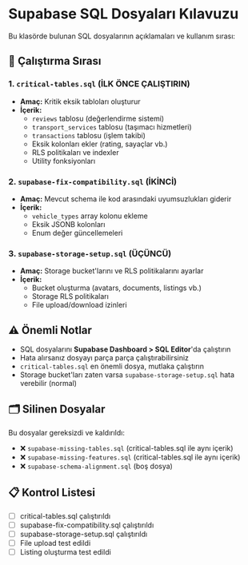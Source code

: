 # Supabase SQL Dosyaları Kılavuzu

Bu klasörde bulunan SQL dosyalarının açıklamaları ve kullanım sırası:

## 🎯 Çalıştırma Sırası

### 1. `critical-tables.sql` (İLK ÖNCE ÇALIŞTIRIN)
- **Amaç:** Kritik eksik tabloları oluşturur
- **İçerik:** 
  - `reviews` tablosu (değerlendirme sistemi)
  - `transport_services` tablosu (taşımacı hizmetleri)
  - `transactions` tablosu (işlem takibi)
  - Eksik kolonları ekler (rating, sayaçlar vb.)
  - RLS politikaları ve indexler
  - Utility fonksiyonları

### 2. `supabase-fix-compatibility.sql` (İKİNCİ)
- **Amaç:** Mevcut schema ile kod arasındaki uyumsuzlukları giderir
- **İçerik:**
  - `vehicle_types` array kolonu ekleme
  - Eksik JSONB kolonları
  - Enum değer güncellemeleri

### 3. `supabase-storage-setup.sql` (ÜÇÜNCÜ)
- **Amaç:** Storage bucket'larını ve RLS politikalarını ayarlar
- **İçerik:**
  - Bucket oluşturma (avatars, documents, listings vb.)
  - Storage RLS politikaları
  - File upload/download izinleri

## ⚠️ Önemli Notlar

- SQL dosyalarını **Supabase Dashboard > SQL Editor**'da çalıştırın
- Hata alırsanız dosyayı parça parça çalıştırabilirsiniz
- `critical-tables.sql` en önemli dosya, mutlaka çalıştırın
- Storage bucket'ları zaten varsa `supabase-storage-setup.sql` hata verebilir (normal)

## 🗂️ Silinen Dosyalar

Bu dosyalar gereksizdi ve kaldırıldı:
- ❌ `supabase-missing-tables.sql` (critical-tables.sql ile aynı içerik)
- ❌ `supabase-missing-features.sql` (critical-tables.sql ile aynı içerik)  
- ❌ `supabase-schema-alignment.sql` (boş dosya)

## 📋 Kontrol Listesi

- [ ] critical-tables.sql çalıştırıldı
- [ ] supabase-fix-compatibility.sql çalıştırıldı  
- [ ] supabase-storage-setup.sql çalıştırıldı
- [ ] File upload test edildi
- [ ] Listing oluşturma test edildi
